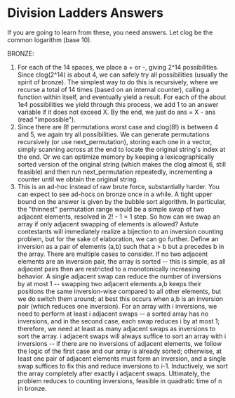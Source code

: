 # Division Ladders Answers

If you are going to learn from these, you need answers. Let clog be the common logarithm \(base 10\).

BRONZE:

1. For each of the 14 spaces, we place a + or -, giving 2^14 possibilities. Since clog\(2^14\) is about 4, we can safely try all possibilities \(usually the spirit of bronze\). The simplest way to do this is recursively, where we recurse a total of 14 times \(based on an internal counter\), calling a function within itself, and eventually yield a result. For each of the about 1e4 possibilities we yield through this process, we add 1 to an answer variable if it does not exceed X. By the end, we just do ans = X - ans \(read "impossible"\). 
2. Since there are 8! permutations worst case and clog\(8!\) is between 4 and 5, we again try all possibilities. We can generate permutations recursively \(or use next\_permutation\), storing each one in a vector, simply scanning across at the end to locate the original string's index at the end. Or we can optimize memory by keeping a lexicographically sorted version of the original string \(which makes the clog almost 6, still feasible\) and then run next\_permutation repeatedly, incrementing a counter until we obtain the original string. 
3. This is an ad-hoc instead of raw brute force, substantially harder. You can expect to see ad-hocs on bronze once in a while. A tight upper bound on the answer is given by the bubble sort algorithm. In particular, the "thinnest" permutation range would be a simple swap of two adjacent elements, resolved in 2! - 1 = 1 step. So how can we swap an array if only adjacent swapping of elements is allowed? Astute contestants will immediately realize a bijection to an inversion counting problem, but for the sake of elaboration, we can go further. Define an inversion as a pair of elements \(a,b\) such that a &gt; b but a precedes b in the array. There are multiple cases to consider. If no two adjacent elements are an inversion pair, the array is sorted -- this is simple, as all adjacent pairs then are restricted to a monotonically increasing behavior. A single adjacent swap can reduce the number of inversions by at most 1 -- swapping two adjacent elements a,b keeps their positions the same inversion-wise compared to all other elements, but we do switch them around; at best this occurs when a,b is an inversion pair \(which reduces one inversion\). For an array with i inversions, we need to perform at least i adjacent swaps -- a sorted array has no inversions, and in the second case, each swap reduces i by at most 1; therefore, we need at least as many adjacent swaps as inversions to sort the array. i adjacent swaps will always suffice to sort an array with i inversions -- if there are no inversions of adjacent elements, we follow the logic of the first case and our array is already sorted; otherwise, at least one pair of adjacent elements must form an inversion, and a single swap suffices to fix this and reduce inversions to i-1. Inductively, we sort the array completely after exactly i adjacent swaps. Ultimately, the problem reduces to counting inversions, feasible in quadratic time of n in bronze.  

